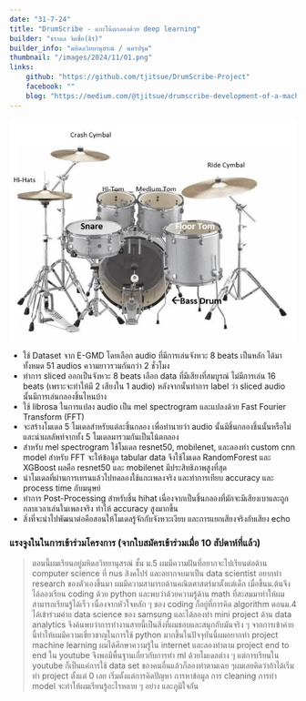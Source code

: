 ```yaml
---
date: "31-7-24"
title: "DrumScribe - แกะโน้ตกลองด้วย deep learning"
builder: "ธราดล จิตซื่อ(ธีร์)"
builder_info: "มหิดลวิทยานุสรณ์ / นครปฐม"
thumbnail: "/images/2024/11/01.png"
links:
    github: "https://github.com/tjitsue/DrumScribe-Project"
    facebook: ""
    blog: "https://medium.com/@tjitsue/drumscribe-development-of-a-machine-learning-model-to-automatically-transcribe-drum-audio-f753be6fe2b6"
---
```


![image](/images/2024/11/01.png)

- ใช้ Dataset จาก E-GMD โดยเลือก audio ที่มีการเล่นจังหวะ 8 beats เป็นหลัก ได้มาทั้งหมด 51 audios ความยาวรวมกันกว่า 2 ชั่วโมง
- ทำการ sliced ออกเป็นจังหวะ 8 beats เลือก data ที่มีเสียงที่สมบูรณ์ ไม่มีการเล่น 16 beats (เพราะจะทำให้มี 2 เสียงใน 1 audio) หลังจากนั้นทำการ label ว่า sliced audio นั้นมีการเล่นกลองชิ้นไหนบ้าง
- ใช้ librosa ในการแปลง audio เป็น mel spectrogram และแปลงด้วย Fast Fourier Transform (FFT)
- จะสร้างโมเดล 5 โมเดลสำหรับแต่ละชิ้นกลอง เพื่อทำนายว่า audio นั้นมีชิ้นกลองชิ้นนั้นหรือไม่ และนำผลลัพท์จากทั้ง 5 โมเดลมารวมกันเป็นโน้ตกลอง
- สำหรับ mel spectrogram ใช้โมเดล resnet50, mobilenet, และลองทำ custom cnn model สำหรับ FFT จะให้ข้อมูล tabular data จึงใช้โมเดล RandomForest และ XGBoost ผลคือ resnet50 และ mobilenet มีประสิทธิภาพสูงที่สุด
- นำโมเดลที่ผ่านการเทรนแล้วไปทดลองใช้แกะเพลงจริง และทำการเทียบ accuracy และ process time กับมนุษย์
- ทำการ Post-Processing สำหรับชิ้น hihat เนื่องจากเป็นชิ้นกลองที่มักจะมีเสียงเบาและถูกกลบเวลาเล่นในเพลงจริง ทำให้ accuracy สูงมากขึ้น
- สิ่งที่จะนำไปพัฒนาต่อคือสอนให้โมเดลรู้จักกับจังหวะเงียบ และการแยกเสียงจริงกับเสียง echo


### แรงจูงในในการเข้าร่วมโครงการ (จากใบสมัครเข้าร่วมเมื่อ 10 สัปดาห์ที่แล้ว)

> ตอนนี้ผมเรียนอยู่มหิดลวิทยานุสรณ์ ชั้น ม.5 ผมมีความฝันที่อยากจะไปเรียนต่อด้าน computer science ที่ nus สิงคโปร์ และอยากจบมาเป็น data scientist อยากทำ research ของตัวเองขึ้นมา ผมมีความสามารถด้านคณิตศาสตร์มาตั้งแต่เด็ก เมื่อขึ้นม.ต้นจึงได้ลองเรียน coding ด้วย python และพบว่าด้วยความรู้ด้าน math ที่สะสมมาทำให้ผมสามารถเรียนรู้ได้เร็ว เนื่องจากหัวใจหลัก ๆ ของ coding ก็อยู่ที่การคิด algorithm&nbsp;ตอนม.4 ได้เข้าร่วมค่าย data science ของ samsung และได้ลองทำ mini project ด้าน data analytics จึงค้นพบว่าการทำงานสายนี้เป็นสิ่งที่ผมชอบและสนุกกับมันจริง ๆ จากการเข้าค่ายนี้ทำให้ผมมีความเชี่ยวชาญในการใช้ python มากขึ้นในปัจจุบันนี้ผมอยากทำ project machine learning ผมได้ศึกษาความรู้ใน internet และลองทำตาม project end to end ใน youtube จึงพอมีพื้นฐานเกี่ยวกับการทำ ml ด้วยโมเดลต่าง ๆ แต่การเรียนใน youtube ก็เป็นแค่การใช้ data set ของคนอื่นแล้วก็ลองทำตามเฉย ๆผมเลยคิดว่าถ้าได้เริ่มทำ project ตั้งแต่ 0 เลย เริ่มตั้งแต่การคิดปัญหา การหาข้อมูล การ cleaning การทำ model จะทำให้ผมเรียนรู้อะไรหลาย ๆ อย่าง และภูมิใจกัน
    
